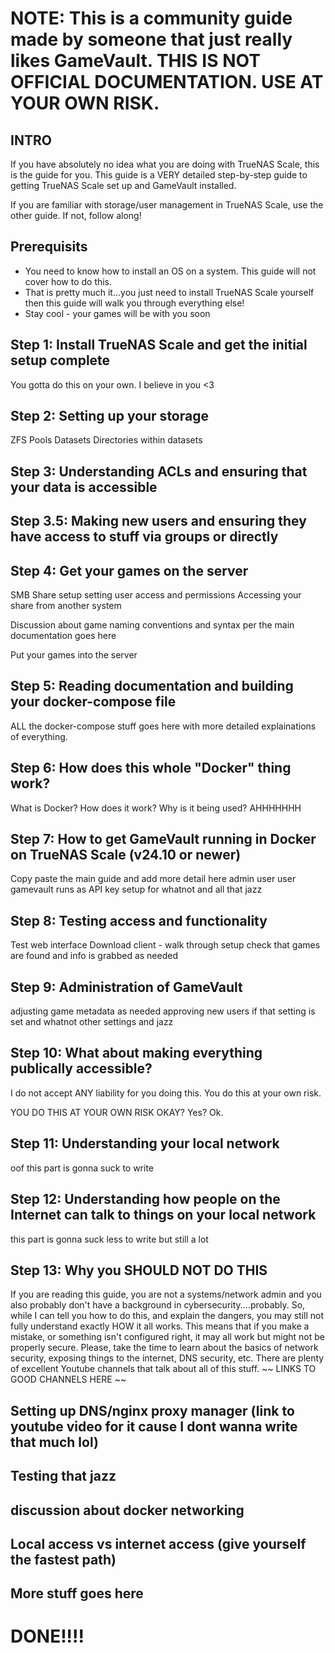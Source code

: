 # NOTE: This is a community guide made by someone that just really likes GameVault. THIS IS NOT OFFICIAL DOCUMENTATION. USE AT YOUR OWN RISK.

## INTRO
If you have absolutely no idea what you are doing with TrueNAS Scale, this is the guide for you.
This guide is a VERY detailed step-by-step guide to getting TrueNAS Scale set up and GameVault installed.

If you are familiar with storage/user management in TrueNAS Scale, use the other guide. If not, follow along!

## Prerequisits

- You need to know how to install an OS on a system. This guide will not cover how to do this.
- That is pretty much it...you just need to install TrueNAS Scale yourself then this guide will walk you through everything else!
- Stay cool - your games will be with you soon

## Step 1: Install TrueNAS Scale and get the initial setup complete
You gotta do this on your own. I believe in you <3

## Step 2: Setting up your storage
ZFS Pools
Datasets
Directories within datasets


## Step 3: Understanding ACLs and ensuring that your data is accessible

## Step 3.5: Making new users and ensuring they have access to stuff via groups or directly

## Step 4: Get your games on the server
SMB Share setup
setting user access and permissions
Accessing your share from another system

Discussion about game naming conventions and syntax per the main documentation goes here

Put your games into the server

## Step 5: Reading documentation and building your docker-compose file
ALL the docker-compose stuff goes here with more detailed explainations of everything.

## Step 6: How does this whole "Docker" thing work?
What is Docker?
How does it work?
Why is it being used?
AHHHHHHH

## Step 7: How to get GameVault running in Docker on TrueNAS Scale (v24.10 or newer)
Copy paste the main guide and add more detail here
admin user
user gamevault runs as
API key setup for whatnot and all that jazz

## Step 8: Testing access and functionality
Test web interface
Download client - walk through setup
check that games are found and info is grabbed as needed

## Step 9: Administration of GameVault
adjusting game metadata as needed
approving new users if that setting is set and whatnot
other settings and jazz

## Step 10: What about making everything publically accessible?
I do not accept ANY liability for you doing this. You do this at your own risk.

YOU DO THIS AT YOUR OWN RISK OKAY? Yes? Ok.

## Step 11: Understanding your local network
oof this part is gonna suck to write

## Step 12: Understanding how people on the Internet can talk to things on your local network
this part is gonna suck less to write but still a lot

## Step 13: Why you SHOULD NOT DO THIS
If you are reading this guide, you are not a systems/network admin and you also probably don't have a background in cybersecurity....probably.
So, while I can tell you how to do this, and explain the dangers, you may still not fully understand exactly HOW it all works.
This means that if you make a mistake, or something isn't configured right, it may all work but might not be properly secure.
Please, take the time to learn about the basics of network security, exposing things to the internet, DNS security, etc. 
There are plenty of excellent Youtube channels that talk about all of this stuff.
~~ LINKS TO GOOD CHANNELS HERE  ~~

## Setting up DNS/nginx proxy manager (link to youtube video for it cause I dont wanna write that much lol)

## Testing that jazz

## discussion about docker networking

## Local access vs internet access (give yourself the fastest path)

## More stuff goes here

# DONE!!!!
